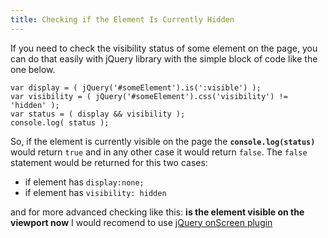 ```yaml
---
title: Checking if the Element Is Currently Hidden
---
```

If you need to check the visibility status of some element on the page, you can do that easily with jQuery library with the simple block of code like the one below.

    var display = ( jQuery('#someElement').is(':visible') );
    var visibility = ( jQuery('#someElement').css('visibility') != 'hidden' );
    var status = ( display && visibility );
    console.log( status );

So, if the element is currently visible on the page the **`console.log(status)`** would return `true` and in any other case it would return `false`. The `false` statement would be returned for this two cases:

*   if element has `display:none;`
*   if element has `visibility: hidden`

and for more advanced checking like this: **is the element visible on the viewport now** I would recomend to use <a href='http://benpickles.github.io/onScreen/' target='_blank' rel='nofollow'>jQuery onScreen plugin</a>